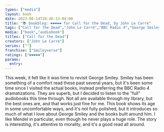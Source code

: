 ```yaml
---
types: ["media"]
layout: book
date: 2023-06-14T20:46:13-04:00
title: "📚 bookblog: ❤️❤️❤️❤️❤️ for Call for the Dead, by John Le Carré"
tags: ["Call for the Dead","John Le Carré","BBC Radio 4","George Smiley","audiobooks","radio"]
media: ["book","audiobook"]
titles: ["Call for the Dead"]
creators: ["John Le Carré"]
series: [""]
franchise: ["Smileyverse"]
ratings: ["❤️❤️❤️❤️❤️"]
params:
  entry:
---
```

This week, it felt like it was time to revisit George Smiley. Smiley has been something of a comfort read these past several years, but it's been some time since I visited the actual books, instead preferring the BBC Radio 4 dramatizations. They are superb, but I decided to listen to the "full" audiobooks this time through. Not all are available through my library, but the best ones are, and that works just fine for me. This book shows its age in some uncomfortable ways, and it's not fully polished, but it introduces so much of what I love about George Smiley and the books built around him. I like Mendel in particular, even though he never plays a huge role. The story is interesting, it's attentive to morality, and it's a good read all around.
